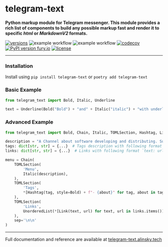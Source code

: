 # telegram-text
**Python markup module for Telegram messenger.
This module provides a rich list of components to build any possible
markup fast and render it to specific _html_ or _MarkdownV2_ formats.**

[![versions](https://img.shields.io/pypi/pyversions/telegram-text.svg)](https://github.com/SKY-ALIN/telegram-text)
![example workflow](https://github.com/SKY-ALIN/telegram-text/actions/workflows/tests.yml/badge.svg)
![example workflow](https://github.com/SKY-ALIN/telegram-text/actions/workflows/code-quality.yml/badge.svg)
[![codecov](https://codecov.io/SKY-ALIN/SKY-ALIN/telegram-text/branch/0.1.0-docs/graph/badge.svg?token=BK0ASC89B9)](https://codecov.io/SKY-ALIN/SKY-ALIN/telegram-text)
[![PyPI version fury.io](https://badge.fury.io/py/telegram-text.svg)](https://pypi.org/project/telegram-text/)
[![license](https://img.shields.io/github/license/SKY-ALIN/telegram-text.svg)](https://github.com/SKY-ALIN/telegram-text/blob/main/LICENSE)

---

### Installation
Install using `pip install telegram-text` or `poetry add telegram-text`

### Basic Example

```python
from telegram_text import Bold, Italic, Underline

text = Underline(Bold("Bold") + "and" + Italic("italic") + "with underline.")
```

### Advanced Example

```python
from telegram_text import Bold, Chain, Italic, TOMLSection, Hashtag, Link, UnorderedList

description = "A Channel about software developing and distributing. Subscribe to follow new technologies."
tags: dict[str, str] = {...}  # Tags description with following format `tag: tag_description`
links: dict[str, str] = {...}  # Links with following format `text: url`

menu = Chain(
    TOMLSection(
        'Menu',
        Italic(description),
    ),
    TOMLSection(
        'Tags',
        *[Hashtag(tag, style=Bold) + f"- {about}" for tag, about in tags.items()],
    ),
    TOMLSection(
        'Links',
        UnorderedList(*[Link(text, url) for text, url in links.items()]),
    ),
    sep='\n\n'
)


```

---

Full documentation and reference are available at 
[telegram-text.alinsky.tech](https://telegram-text.alinsky.tech)